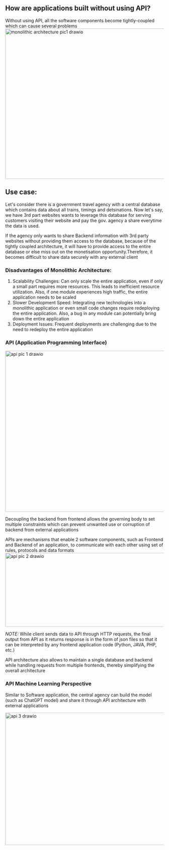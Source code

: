 ## How are applications built without using API?
Without using API, all the software components become tightly-coupled which can cause several problems
<img width="540" height="476" alt="monolithic architecture pic1 drawio" src="https://github.com/user-attachments/assets/523e9f1e-37e4-4fcd-b84c-649ed315c093" />


## Use case:
Let's consider there is a government travel agency with a central database which contains data about all trains, timings and detsinations. Now let's say, we have 3rd part websites wants to leverage this database for serving customers visiting their website and pay the gov. agency a share everytime the data is used.

If the agency only wants to share Backend information with 3rd party websites without providing them access to the database, because of the tightly coupled architecture, it will have to provide access to the entire database or else miss out on the monetisation opportunity.Therefore, it becomes difficult to share data securely with any external client

### Disadvantages of Monolithic Architecture:
1. Scalability Challenges:
Can only scale the entire application, even if only a small part requires more resources. This leads to inefficient resource utilization. Also, if one module experiences high traffic, the entire application needs to be scaled 
2. Slower Development Speed:
Integrating new technologies into a monolithic application or even small code changes require redeploying the entire application. Also, a bug in any module can potentially bring down the entire application
3. Deployment Issues:
Frequent deployments are challenging due to the need to redeploy the entire application

### API (Application Programming Interface)
<img width="725" height="510" alt="api pic 1 drawio" src="https://github.com/user-attachments/assets/d1cd3efe-2f75-4d4c-bfad-0d5fb594acee" />

Decoupling the backend from frontend allows the governing body to set multiple constraints which can prevent unwanted use or corruption of backend from external applications

APIs are mechanisms that enable 2 software components, such as Frontend and Backend of an application, to communicate with each other using set of rules, protocols and data formats
<img width="563" height="234" alt="api pic 2 drawio" src="https://github.com/user-attachments/assets/2c179f02-d989-4d2a-b605-8216c1ab9c29" />

*NOTE:* While client sends data to API through HTTP requests, the final output from API as it returns response is in the form of json files so that it can be interpreted by any frontend application code (Python, JAVA, PHP, etc.)

API architecture also allows to maintain a single database and backend while handling requests from multiple frontends, thereby simplifying the overall architecture

### API Machine Learning Perspective
Similar to Software application, the central agency can build the model (such as ChatGPT model) and share it through API architecture with external applications

<img width="741" height="419" alt="api 3 drawio" src="https://github.com/user-attachments/assets/3d99b98d-1d6f-4818-ae2c-3362389adf77" />








